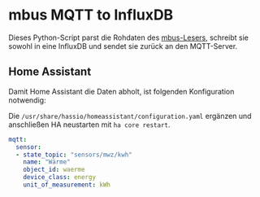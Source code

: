 # mbus MQTT to InfluxDB

Dieses Python-Script parst die Rohdaten des [mbus-Lesers](https://github.com/corny/mbus-esp32),
schreibt sie sowohl in eine InfluxDB und sendet sie zurück an den MQTT-Server.

## Home Assistant

Damit Home Assistant die Daten abholt, ist folgenden Konfiguration notwendig:

Die `/usr/share/hassio/homeassistant/configuration.yaml`
ergänzen und anschließen HA neustarten mit `ha core restart`.

```yaml
mqtt:
  sensor:
  - state_topic: "sensors/mwz/kwh"
    name: "Wärme"
    object_id: waerme
    device_class: energy
    unit_of_measurement: kWh
```
